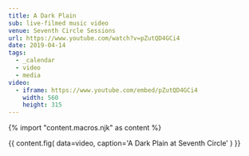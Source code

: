 ```yaml
---
title: A Dark Plain
sub: live-filmed music video
venue: Seventh Circle Sessions
url: https://www.youtube.com/watch?v=pZutQD4GCi4
date: 2019-04-14
tags:
  - _calendar
  - video
  - media
video:
  - iframe: https://www.youtube.com/embed/pZutQD4GCi4
    width: 560
    height: 315
---
```


{% import "content.macros.njk" as content %}

{{ content.fig(
  data=video,
  caption='A Dark Plain at Seventh Circle'
) }}
